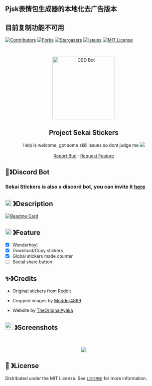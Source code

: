 ## Pjsk表情包生成器的本地化去广告版本
## 目前复制功能不可用


[![Contributors][contributors-shield]][contributors-url]
[![Forks][forks-shield]][forks-url]
[![Stargazers][stars-shield]][stars-url]
[![Issues][issues-shield]][issues-url]
[![MIT License][license-shield]][license-url]

<br />
<p align="center">
  <a href="https://github.com/TheOriginalAyaka/sekai-stickers">
    <img src="https://cdn.discordapp.com/attachments/1045298870533509130/1069241800285499402/Emu_13_st.ayaka.one.png" alt="CSD Bot" width="200" height="200">
  </a>

  <h2 align="center"><b>Project Sekai Stickers</b></h2>

  <p align="center">Help is welcome, got some skill issues so dont judge me
      <img src="https://cdn.discordapp.com/emojis/999338712255180921.webp?size=28&quality=lossless">
    <br />
    <br />
    <a href="https://github.com/TheOriginalAyaka/sekai-stickers/issues">Report Bug</a>
    ·
    <a href="https://github.com/TheOriginalAyaka/sekai-stickers/issues">Request Feature</a>
  </p>
</p>

<!-- ABOUT THE PROJECT -->

## 🤖》Discord Bot

### Sekai Stickers is also a discord bot, you can invite it [here](http://link.ayaka.one/stbot)

## <img src="https://cdn.discordapp.com/emojis/859424401186095114.png" width="20px" height="20px"> 》Description

[![Readme Card](https://git-stats.ayaka.one/api/pin/?username=TheOriginalAyaka&repo=sekai-stickers&theme=tokyonight&show_owner=true&hide_border=true)](https://github.com/TheOriginalAyaka/sekai-stickers)

## <img src="https://cdn.discordapp.com/emojis/852881450667081728.gif" width="20px" height="20px"> 》Feature

- [x] Wonderhoy!
- [x] Download/Copy stickers
- [x] Global stickers made counter
- [ ] Social share button

## ✨》Credits

- Original stickers from [Reddit](https://www.reddit.com/r/ProjectSekai/comments/x1h4v1/after_an_ungodly_amount_of_time_i_finally_made/)

- Cropped images by [Modder4869](https://github.com/Modder4869)

- Website by [TheOriginalAyaka](https://github.com/TheOriginalAyaka)

## <img src="https://cdn.discordapp.com/emojis/1028680849195020308.png" width="25px" height="25px"> 》Screenshots

<br />
<p align="center">
  <img src="https://raw.githubusercontent.com/TheOriginalAyaka/sekai-stickers/main/public/screenshot.jpg">
</p>

## 🔐 》License

Distributed under the MIT License. See [`LICENSE`](https://github.com/TheOriginalAyaka/sekai-stickers/blob/main/LICENCE) for more information.

[contributors-shield]: https://img.shields.io/github/contributors/TheOriginalAyaka/sekai-stickers.svg?style=for-the-badge
[contributors-url]: https://github.com/TheOriginalAyaka/sekai-stickers/graphs/contributors
[forks-shield]: https://img.shields.io/github/forks/TheOriginalAyaka/sekai-stickers.svg?style=for-the-badge
[forks-url]: https://github.com/TheOriginalAyaka/sekai-stickers/network/members
[stars-shield]: https://img.shields.io/github/stars/TheOriginalAyaka/sekai-stickers.svg?style=for-the-badge
[stars-url]: https://github.com/TheOriginalAyaka/sekai-stickers/stargazers
[issues-shield]: https://img.shields.io/github/issues/TheOriginalAyaka/sekai-stickers.svg?style=for-the-badge
[issues-url]: https://github.com/TheOriginalAyaka/sekai-stickers/issues
[license-shield]: https://img.shields.io/github/license/TheOriginalAyaka/sekai-stickers.svg?style=for-the-badge
[license-url]: https://github.com/TheOriginalAyaka/sekai-stickers/blob/master/LICENSE
